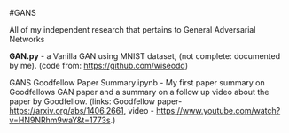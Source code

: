 #GANS

All of my independent research that pertains to General Adversarial Networks

**GAN.py** - a Vanilla GAN using MNIST dataset, (not complete: documented by me). (code from: https://github.com/wiseodd)

GANS Goodfellow Paper Summary.ipynb - My first paper summary on Goodfellows GAN paper and a summary on a follow up video about the paper by Goodfellow. (links: Goodfellow paper- https://arxiv.org/abs/1406.2661, video - https://www.youtube.com/watch?v=HN9NRhm9waY&t=1773s.)
